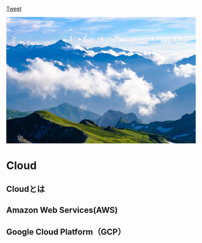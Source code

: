 <a href="https://twitter.com/share?ref_src=twsrc%5Etfw" class="twitter-share-button" data-show-count="false">Tweet</a><script async src="https://platform.twitter.com/widgets.js" charset="utf-8"></script>


![Cloud Logo](images/yamasha1102053_TP_V4.jpg)




# Cloud

## Cloudとは

## Amazon Web Services(AWS)

## Google Cloud Platform（GCP）
